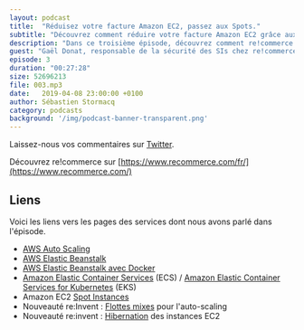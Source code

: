 ```yaml
---
layout: podcast
title:  "Réduisez votre facture Amazon EC2, passez aux Spots."
subtitle: "Découvrez comment réduire votre facture Amazon EC2 grâce aux instances Spot."
description: "Dans ce troisième épisode, découvrez comment re!commerce économise jusqu'à 80% sur leur facture Amazon EC2 en utilisant des instances Spot plutôt que on-demand."
guest: "Gaël Donat, responsable de la sécurité des SIs chez re!commerce"
episode: 3
duration: "00:27:28"
size: 52696213
file: 003.mp3  
date:   2019-04-08 23:00:00 +0100
author: Sébastien Stormacq
category: podcasts
background: '/img/podcast-banner-transparent.png'
---
```


Laissez-nous vos commentaires sur [Twitter](https://twitter.com/sebsto).

Découvrez re!commerce sur [https://www.recommerce.com/fr/](https://www.recommerce.com/)

## Liens

Voici les liens vers les pages des services dont nous avons parlé dans l'épisode.

- [AWS Auto Scaling](https://aws.amazon.com/autoscaling/)
- [AWS Elastic Beanstalk](https://aws.amazon.com/elasticbeanstalk/)
- [AWS Elastic Beanstalk avec Docker](https://docs.aws.amazon.com/elasticbeanstalk/latest/dg/create_deploy_docker.html)
- [Amazon Elastic Container Services](https://aws.amazon.com/ecs/) (ECS) / [Amazon Elastic Container Services for Kubernetes](https://aws.amazon.com/eks/) (EKS)
- Amazon EC2 [Spot Instances](https://docs.aws.amazon.com/AWSEC2/latest/UserGuide/using-spot-instances.html)
- Nouveauté re:Invent : [Flottes mixes](https://aws.amazon.com/blogs/aws/new-ec2-auto-scaling-groups-with-multiple-instance-types-purchase-options/) pour l'auto-scaling 
- Nouveauté re:invent : [Hibernation](https://aws.amazon.com/blogs/aws/new-hibernate-your-ec2-instances/) des instances EC2